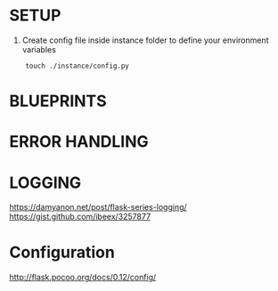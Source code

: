 # SETUP

1. Create config file inside instance folder to define your environment variables
```
    touch ./instance/config.py
```


# BLUEPRINTS

# ERROR HANDLING

# LOGGING
https://damyanon.net/post/flask-series-logging/
https://gist.github.com/ibeex/3257877

# Configuration
http://flask.pocoo.org/docs/0.12/config/

